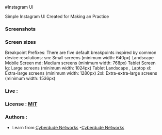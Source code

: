 #Instagram UI

Simple Instagram UI Created for Making an Practice


### Screenshots
### Screen sizes

Breakpoint Prefixes:
There are five default breakpoints inspired by common device resolutions:
sm: Small screens (minimum width: 640px) Landscape Mobile Screen
md: Medium screens (minimum width: 768px) Tablet Screen
lg: Large screens (minimum width: 1024px) Tablet Landscape , Laptop
xl: Extra-large screens (minimum width: 1280px)
2xl: Extra-extra-large screens (minimum width: 1536px)
### Live :
### License : [MIT](./LICENSE)

### Authors :
- Learn from <a href="">Cyberdude Networks</a>
-[Cyberdude Networks](https://youtube.com/cyberdudenetworks)